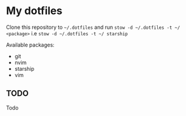 # My dotfiles

Clone this repository to `~/.dotfiles` and run `stow -d ~/.dotfiles -t ~/ <package>` i.e `stow -d ~/.dotfiles -t ~/ starship`

Available packages:

- git
- nvim
- starship
- vim

## TODO

Todo

